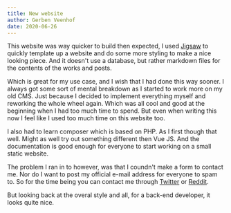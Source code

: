 ```yaml
---
title: New website
author: Gerben Veenhof
date: 2020-06-26
---
```

This website was way quicker to build then expected, I used [Jigsaw](https://jigsaw.tighten.co/) to quickly template up a website and do some more styling to make a nice looking piece. And it doesn't use a database, but rather markdown files for the contents of the works and posts.

Which is great for my use case, and I wish that I had done this way sooner. I always got some sort of mental breakdown as I started to work more on my old CMS. Just because I decided to implement everything myself and reworking the whole wheel again. Which was all cool and good at the beginning when I had too much time to spend. But even when writing this now I feel like I used too much time on this website too.

I also had to learn composer which is based on PHP. As I first though that well. Might as well try out something different then Vue JS. And the documentation is good enough for everyone to start working on a small static website.

The problem I ran in to however, was that I coundn't make a form to contact me. Nor do I want to post my official e-mail address for everyone to spam to.
So for the time being you can contact me through [Twitter](https://twitter.com/gerbenveenhof) or [Reddit](https://reddit.com/user/nlxdodge).

But looking back at the overal style and all, for a back-end developer, it looks quite nice.
